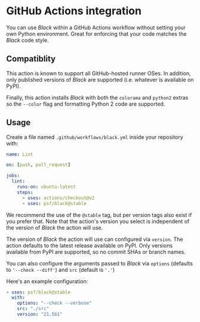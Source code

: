 # GitHub Actions integration

You can use _Black_ within a GitHub Actions workflow without setting your own Python
environment. Great for enforcing that your code matches the _Black_ code style.

## Compatiblity

This action is known to support all GitHub-hosted runner OSes. In addition, only
published versions of _Black_ are supported (i.e. whatever is available on PyPI).

Finally, this action installs _Black_ with both the `colorama` and `python2` extras so
the `--color` flag and formatting Python 2 code are supported.

## Usage

Create a file named `.github/workflows/black.yml` inside your repository with:

```yaml
name: Lint

on: [push, pull_request]

jobs:
  lint:
    runs-on: ubuntu-latest
    steps:
      - uses: actions/checkout@v2
      - uses: psf/black@stable
```

We recommend the use of the `@stable` tag, but per version tags also exist if you prefer
that. Note that the action's version you select is independent of the version of _Black_
the action will use.

The version of _Black_ the action will use can configured via `version`. The action
defaults to the latest release available on PyPI. Only versions available from PyPI are
supported, so no commit SHAs or branch names.

You can also configure the arguments passed to _Black_ via `options` (defaults to
`'--check --diff'`) and `src` (default is `'.'`)

Here's an example configuration:

```yaml
- uses: psf/black@stable
  with:
    options: "--check --verbose"
    src: "./src"
    version: "21.5b1"
```
